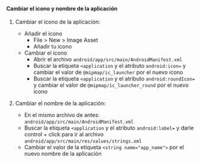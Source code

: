#### Cambiar el icono y nombre de la aplicación
1. Cambiar el icono de la aplicación: 
    - Añadir el icono
      - File > New > Image Asset
      - Añadir tu icono
    - Cambiar el icono
      - Abrir el archivo `android/app/src/main/AndroidManifest.xml`
      - Buscar la etiqueta `<application` y el atributo `android:icon=` y cambiar el valor de `@mipmap/ic_launcher` por el nuevo icono
      - Buscar la etiqueta `<application` y el atributo `android:roundIcon=` y cambiar el valor de `@mipmap/ic_launcher_round` por el nuevo icono
      
2. Cambiar el nombre de la aplicación:
   - En el mismo archivo de antes: `android/app/src/main/AndroidManifest.xml`
   - Buscar la etiqueta `<application` y el atributo `android:label=` y darle control + click para ir al archivo `android/app/src/main/res/values/strings.xml`
   - Cambiar el valor de la etiqueta `<string name="app_name">` por el nuevo nombre de la aplicación